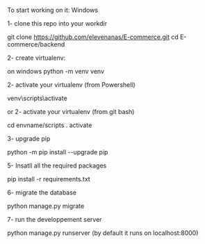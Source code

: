 To start working on it: Windows

1- clone this repo into your workdir

git clone https://github.com/elevenanas/E-commerce.git
cd E-commerce/backend

2- create virtualenv:

on windows python -m venv venv

2- activate your virtualenv (from Powershell)

venv\scripts\activate

or 2- activate your virtualenv (from git bash)

cd envname/scripts
. activate

3- upgrade pip 

python -m pip install --upgrade pip

5- Insatll all the required packages 

pip install -r requirements.txt

6- migrate the database 

python manage.py migrate

7- run the developpement server 

python manage.py runserver (by default it runs on localhost:8000)
